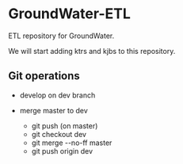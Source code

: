 # GroundWater-ETL

ETL repository for GroundWater.

We will start adding ktrs and kjbs to this repository.

## Git operations

* develop on dev branch

* merge master to dev
  * git push (on master)
  * git checkout dev
  * git merge --no-ff master
  * git push origin dev